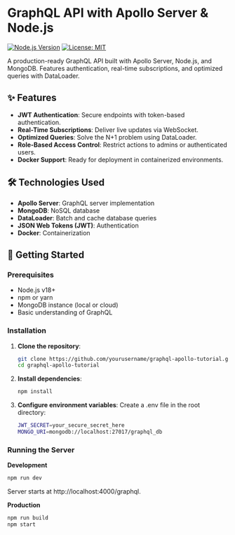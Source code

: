 # GraphQL API with Apollo Server & Node.js

[![Node.js Version](https://img.shields.io/badge/node-%3E%3D18-brightgreen)](https://nodejs.org/)
[![License: MIT](https://img.shields.io/badge/License-MIT-blue.svg)](https://opensource.org/licenses/MIT)

A production-ready GraphQL API built with Apollo Server, Node.js, and MongoDB. Features authentication, real-time subscriptions, and optimized queries with DataLoader.

## ✨ Features

- **JWT Authentication**: Secure endpoints with token-based authentication.
- **Real-Time Subscriptions**: Deliver live updates via WebSocket.
- **Optimized Queries**: Solve the N+1 problem using DataLoader.
- **Role-Based Access Control**: Restrict actions to admins or authenticated users.
- **Docker Support**: Ready for deployment in containerized environments.

## 🛠 Technologies Used ## 

- **Apollo Server**: GraphQL server implementation
- **MongoDB**: NoSQL database
- **DataLoader**: Batch and cache database queries
- **JSON Web Tokens (JWT)**: Authentication
- **Docker**: Containerization


## 🚀 Getting Started

### Prerequisites

- Node.js v18+
- npm or yarn
- MongoDB instance (local or cloud)
- Basic understanding of GraphQL

### Installation

1. **Clone the repository**:
   ```bash
   git clone https://github.com/yourusername/graphql-apollo-tutorial.git
   cd graphql-apollo-tutorial
   ```

2. **Install dependencies**:
   ```bash
   npm install
   ```

3. **Configure environment variables**:
   Create a .env file in the root directory:
   ```bash
   JWT_SECRET=your_secure_secret_here
   MONGO_URI=mongodb://localhost:27017/graphql_db
   ```

### Running the Server

**Development**
   ```bash
   npm run dev
   ```

Server starts at http://localhost:4000/graphql.

**Production**
   ```bash
   npm run build
   npm start
   ```



